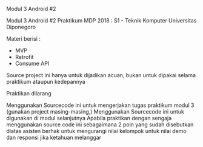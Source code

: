 Modul 3 Android #2

Modul 3 Android #2 Praktikum MDP 2018 : S1 - Teknik Komputer Universitas Diponegoro

Materi berisi :
- MVP
- Retrofit
- Consume API

Source project ini hanya untuk dijadikan acuan, bukan untuk dipakai selama praktikum ataupun kedepannya

Praktikan dilarang

Menggunakan Sourcecode ini untuk mengerjakan tugas praktikum modul 3 (gunakan project masing-masing,)
Menggunakan Sourcecode ini untuk digunakan di modul selanjutnya
Apabila praktikan dengan sengaja menggunakan source code ini sebagaimana 2 poin yang sudah disebutkan diatas asisten berhak untuk mengurangi nilai kelompok untuk nilai demo dan responsi jika ketahuan melanggar

